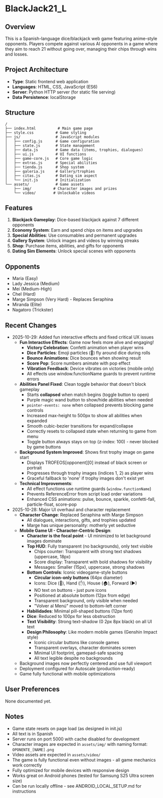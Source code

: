 # BlackJack21_L

## Overview
This is a Spanish-language dice/blackjack web game featuring anime-style opponents. Players compete against various AI opponents in a game where they aim to reach 21 without going over, managing their chips through wins and losses.

## Project Architecture
- **Type**: Static frontend web application
- **Languages**: HTML, CSS, JavaScript (ES6)
- **Server**: Python HTTP server (for static file serving)
- **Data Persistence**: localStorage

## Structure
```
/
├── index.html          # Main game page
├── style.css          # Game styling
├── js/                # JavaScript modules
│   ├── config.js      # Game configuration
│   ├── state.js       # State management
│   ├── data.js        # Game data (items, trophies, dialogues)
│   ├── ui.js          # UI functions
│   ├── game-core.js   # Core game logic
│   ├── extras.js      # Special abilities
│   ├── tienda.js      # Shop system
│   ├── galeria.js     # Gallery/trophies
│   ├── citas.js       # Dating sim aspect
│   └── init.js        # Initialization
└── assets/            # Game assets
    ├── img/          # Character images and prizes
    └── video/        # Unlockable videos
```

## Features
1. **Blackjack Gameplay**: Dice-based blackjack against 7 different opponents
2. **Economy System**: Earn and spend chips on items and upgrades
3. **Special Abilities**: Use consumables and permanent upgrades
4. **Gallery System**: Unlock images and videos by winning streaks
5. **Shop**: Purchase items, abilities, and gifts for opponents
6. **Dating Sim Elements**: Unlock special scenes with opponents

## Opponents
- Maria (Easy)
- Lady Jessica (Medium)
- Mei (Medium-High)
- Chel (Hard)
- Marge Simpson (Very Hard) - Replaces Seraphina
- Miranda (Elite)
- Nagatoro (Trickster)

## Recent Changes
- 2025-10-29: Added fun interactive effects and fixed critical UX issues
  - **Fun Interactive Effects**: Game now feels more alive and engaging!
    - **Victory Celebration**: Confetti animation when player wins
    - **Dice Particles**: Emoji particles (🎲) fly around dice during rolls
    - **Bounce Animations**: Dice bounces when showing result
    - **Score Pop**: Score numbers animate with pop effect
    - **Vibration Feedback**: Device vibrates on victories (mobile only)
    - All effects use window.functionName guards to prevent runtime errors
  - **Abilities Panel Fixed**: Clean toggle behavior that doesn't block gameplay
    - Starts **collapsed** when match begins (toggle button to open)
    - Purple magic wand button to show/hide abilities when needed
    - `pointer-events: none` when collapsed prevents blocking game controls
    - Increased max-height to 500px to show all abilities when expanded
    - Smooth cubic-bezier transitions for expand/collapse
    - Correctly resets to collapsed state when returning to game from menu
    - Toggle button always stays on top (z-index: 100) - never blocked by game buttons
  - **Background System Improved**: Shows first trophy image on game start
    - Displays TROFEOS[opponent][0] instead of black screen or portrait
    - Progresses through trophy images (indices 1, 2) as player wins
    - Graceful fallback to 'none' if trophy images don't exist yet
  - **Technical Improvements**:
    - All effect functions use runtime guards (`window.functionName`)
    - Prevents ReferenceError from script load order variations
    - Enhanced CSS animations: pulse, bounce, sparkle, confetti-fall, particle-float, score-pop
- 2025-10-28: Major UI overhaul and character replacement
  - **Character Change**: Replaced Seraphina with Marge Simpson
    - All dialogues, interactions, gifts, and trophies updated
    - Marge has unique personality: motherly yet seductive
  - **Mobile Game UI - Character-Centric Design**:
    - **Character is the focal point** - UI minimized to let background images dominate
    - **Top HUD**: Fully transparent (no backgrounds), only text visible
      - Chips counter: Transparent with strong text shadows (uppercase, 18px)
      - Score display: Transparent with bold shadows for visibility
      - Messages: Smaller (15px), uppercase, strong shadows
    - **Bottom Controls**: Iconic videogame-style buttons
      - **Circular icon-only buttons** (64px diameter)
      - Icons: Dice (🎲), Hand (✋), House (🏠), Forward (▶)
      - NO text on buttons - just pure icons
      - Positioned at absolute bottom (12px from edge)
      - Transparent background, only visible when needed
      - "Volver al Menú" moved to bottom-left corner
    - **Habilidades**: Minimal pill-shaped buttons (12px font)
    - **Dice**: Reduced to 100px for less obstruction
    - **Text Visibility**: Strong text-shadow (0 2px 8px black) on all UI text
    - **Design Philosophy**: Like modern mobile games (Genshin Impact style)
      - Iconic circular buttons like console games
      - Transparent overlays, character dominates screen
      - Minimal UI footprint, gamepad-safe spacing
      - All text legible despite no backgrounds
  - Background images now perfectly centered and use full viewport
  - Deployment configured for Autoscale (production-ready)
  - Game fully functional with mobile optimizations

## User Preferences
None documented yet.

## Notes
- Game state resets on page load (as designed in init.js)
- All text is in Spanish
- Server runs on port 5000 with cache disabled for development
- Character images are expected in `assets/img/` with naming format: `OPONENTE_[NAME].png`
- Video assets are expected in `assets/video/`
- The game is fully functional even without images - all game mechanics work correctly
- Fully optimized for mobile devices with responsive design
- Works great on Android phones (tested for Samsung S25 Ultra screen size)
- Can be run locally offline - see ANDROID_LOCAL_SETUP.md for instructions
